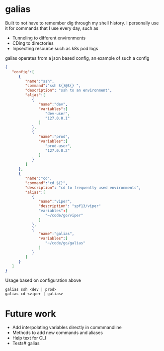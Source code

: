 # galias

Built to not have to remember dig through my shell history. I personally use it for commands that I use every day, such as
- Tunneling to different environments
- CDing to directories 
- Inpsecting resource such as k8s pod logs

galias operates from a json based config, an example of such a config 
```json
{
   "config":[
      {
         "name":"ssh",
         "command":"ssh ${}@${} ",
         "description": "ssh to an environment",
         "alias":[
            {
               "name":"dev",
               "variables":[
                  "dev-user",
                  "127.0.0.1"
               ]
            },
            {
               "name":"prod",
               "variables":[
                  "prod-user",
                  "127.0.0.2"
               ]
            }
         ]
      },
      {
         "name":"cd",
         "command":"cd ${}",
         "description": "cd to frequently used environments",
         "alias":[
            {
               "name":"viper",
               "description": "spf13/viper"
               "variables":[
                  "~/code/go/viper"
               ]
            },
            {
               "name":"galias",
               "variables":[
                  "~/code/go/galias"
               ]
            }
         ]
      }
   ]
}
```

Usage based on configuration above
```
galias ssh <dev | prod>
galias cd <viper | galias>
```


# Future work
- Add interpolating variables directly in commmandline
- Methods to add new commands and aliases
- Help text for CLI
- Tests# galias
